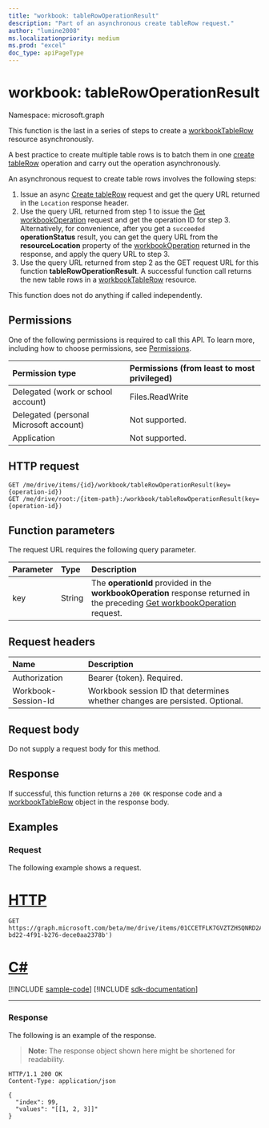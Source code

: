 ```yaml
---
title: "workbook: tableRowOperationResult"
description: "Part of an asynchronous create tableRow request."
author: "lumine2008"
ms.localizationpriority: medium
ms.prod: "excel"
doc_type: apiPageType
---
```


# workbook: tableRowOperationResult
Namespace: microsoft.graph

This function is the last in a series of steps to create a [workbookTableRow](../resources/workbooktablerow.md) resource asynchronously.

A best practice to create multiple table rows is to batch them in one [create tableRow](./table-post-rows.md) operation and carry out the operation asynchronously.

An asynchronous request to create table rows involves the following steps:
1. Issue an async [Create tableRow](./table-post-rows.md) request and get the query URL returned in the `Location` response header.
2. Use the query URL returned from step 1 to issue the [Get workbookOperation](./workbookoperation-get.md) request and get the operation ID for step 3. 
    Alternatively, for convenience, after you get a `succeeded` **operationStatus** result, you can get the query URL from the **resourceLocation** property of the [workbookOperation](../resources/workbookoperation.md) returned in the response, and apply the query URL to step 3. 
3. Use the query URL returned from step 2 as the GET request URL for this function **tableRowOperationResult**. A successful function call returns the new table rows in a [workbookTableRow](../resources/workbooktablerow.md) resource.

This function does not do anything if called independently.

## Permissions
One of the following permissions is required to call this API. To learn more, including how to choose permissions, see [Permissions](/graph/permissions-reference).

|Permission type|Permissions (from least to most privileged)|
|:---|:---|
|Delegated (work or school account)|Files.ReadWrite|
|Delegated (personal Microsoft account)|Not supported.|
|Application|Not supported.|

## HTTP request

<!-- {
  "blockType": "ignored"
}
-->
``` http
GET /me/drive/items/{id}/workbook/tableRowOperationResult(key={operation-id})
GET /me/drive/root:/{item-path}:/workbook/tableRowOperationResult(key={operation-id})
```

## Function parameters
The request URL requires the following query parameter. 

|Parameter|Type|Description|
|:---|:---|:---|
|key|String|The **operationId** provided in the **workbookOperation** response returned in the preceding [Get workbookOperation](./workbookoperation-get.md) request.|


## Request headers
|Name|Description|
|:---|:---|
|Authorization|Bearer {token}. Required.|
| Workbook-Session-Id  | Workbook session ID that determines whether changes are persisted. Optional.|

## Request body
Do not supply a request body for this method.

## Response

If successful, this function returns a `200 OK` response code and a [workbookTableRow](../resources/workbooktablerow.md) object in the response body.

## Examples

### Request

The following example shows a request.

# [HTTP](#tab/http)
<!-- {
  "blockType": "request",
  "sampleKeys": ["0195cfac-bd22-4f91-b276-dece0aa2378b", "01CCETFLK7GVZTZHSQNRD2AEI5XWTCU6FJ"],
  "name": "workbook_tablerowoperationresult"
}
-->
``` http
GET https://graph.microsoft.com/beta/me/drive/items/01CCETFLK7GVZTZHSQNRD2AEI5XWTCU6FJ/workbook/tableRowOperationResult(key='0195cfac-bd22-4f91-b276-dece0aa2378b')
```

# [C#](#tab/csharp)
[!INCLUDE [sample-code](../includes/snippets/csharp/workbook-tablerowoperationresult-csharp-snippets.md)]
[!INCLUDE [sdk-documentation](../includes/snippets/snippets-sdk-documentation-link.md)]

---



### Response

The following is an example of the response.

>**Note:** The response object shown here might be shortened for readability.
<!-- {
  "blockType": "response",
  "truncated": true,
  "@odata.type": "microsoft.graph.workbookTableRow"
}
-->
``` http
HTTP/1.1 200 OK
Content-Type: application/json

{
  "index": 99,
  "values": "[[1, 2, 3]]"
}
```
